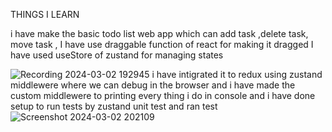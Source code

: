 THINGS I LEARN 

 i have make the basic todo list web app which can add task ,delete task,  move task , I have use draggable function of react for making it dragged I have used useStore of zustand for managing states

![Recording 2024-03-02 192945](https://github.com/subodh245/zustand-react-state-manangement/assets/118099441/0d5fd8e3-a901-44f3-b349-82e4f5615765)
i have intigrated it to redux using zustand middlewere where we can debug in the browser and i have made the custom middlewere to printing every thing i do in console and i have done setup to run tests by zustand unit test and ran test
![Screenshot 2024-03-02 202109](https://github.com/subodh245/zustand-react-state-manangement/assets/118099441/48106ffd-b206-42b8-9937-1f0026bb1352)



